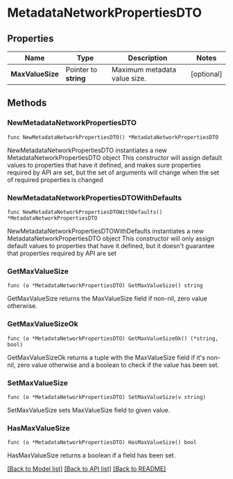 # MetadataNetworkPropertiesDTO

## Properties

Name | Type | Description | Notes
------------ | ------------- | ------------- | -------------
**MaxValueSize** | Pointer to **string** | Maximum metadata value size. | [optional] 

## Methods

### NewMetadataNetworkPropertiesDTO

`func NewMetadataNetworkPropertiesDTO() *MetadataNetworkPropertiesDTO`

NewMetadataNetworkPropertiesDTO instantiates a new MetadataNetworkPropertiesDTO object
This constructor will assign default values to properties that have it defined,
and makes sure properties required by API are set, but the set of arguments
will change when the set of required properties is changed

### NewMetadataNetworkPropertiesDTOWithDefaults

`func NewMetadataNetworkPropertiesDTOWithDefaults() *MetadataNetworkPropertiesDTO`

NewMetadataNetworkPropertiesDTOWithDefaults instantiates a new MetadataNetworkPropertiesDTO object
This constructor will only assign default values to properties that have it defined,
but it doesn't guarantee that properties required by API are set

### GetMaxValueSize

`func (o *MetadataNetworkPropertiesDTO) GetMaxValueSize() string`

GetMaxValueSize returns the MaxValueSize field if non-nil, zero value otherwise.

### GetMaxValueSizeOk

`func (o *MetadataNetworkPropertiesDTO) GetMaxValueSizeOk() (*string, bool)`

GetMaxValueSizeOk returns a tuple with the MaxValueSize field if it's non-nil, zero value otherwise
and a boolean to check if the value has been set.

### SetMaxValueSize

`func (o *MetadataNetworkPropertiesDTO) SetMaxValueSize(v string)`

SetMaxValueSize sets MaxValueSize field to given value.

### HasMaxValueSize

`func (o *MetadataNetworkPropertiesDTO) HasMaxValueSize() bool`

HasMaxValueSize returns a boolean if a field has been set.


[[Back to Model list]](../README.md#documentation-for-models) [[Back to API list]](../README.md#documentation-for-api-endpoints) [[Back to README]](../README.md)


